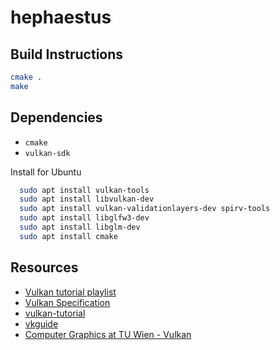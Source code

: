 # hephaestus

## Build Instructions

```sh
cmake .
make
```

## Dependencies

- `cmake`
- `vulkan-sdk`

Install for Ubuntu

```sh
  sudo apt install vulkan-tools
  sudo apt install libvulkan-dev
  sudo apt install vulkan-validationlayers-dev spirv-tools
  sudo apt install libglfw3-dev
  sudo apt install libglm-dev
  sudo apt install cmake
```

## Resources

- [Vulkan tutorial playlist](https://www.youtube.com/watch?v=Y9U9IE0gVHA&list=PL8327DO66nu9qYVKLDmdLW_84-yE4auCR)
- [Vulkan Specification](https://registry.khronos.org/vulkan/specs/1.3-extensions/html/vkspec.html)
- [vulkan-tutorial](https://vulkan-tutorial.com/)
- [vkguide](https://vkguide.dev/)
- [Computer Graphics at TU Wien - Vulkan](https://www.youtube.com/playlist?list=PLmIqTlJ6KsE0UsR2E_84-twxX6G7ynZNq)
